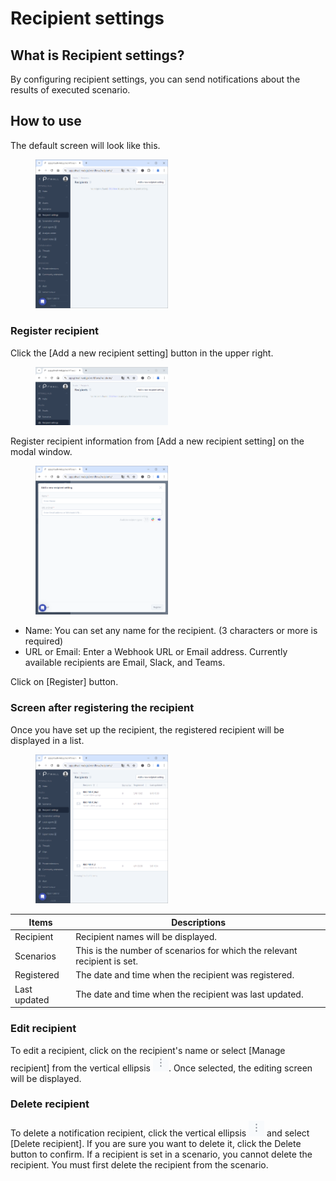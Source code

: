 # Recipient settings

## What is Recipient settings?
By configuring recipient settings, you can send notifications about the results of executed scenario.

## How to use

The default screen will look like this.

<figure><img src="../../.gitbook/assets/recipient_settings_home_en.png" width="50%"></figure>

### Register recipient
Click the [Add a new recipient setting] button in the upper right.

<figure><img src="../../.gitbook/assets/recipient_settings_create_new_button_en.png" width="50%"></figure>

Register recipient information from [Add a new recipient setting] on the modal window.

<figure><img src="../../.gitbook/assets/recipient_settings_create_new_en.png" width="50%"></figure>

- Name: You can set any name for the recipient. (3 characters or more is required)
- URL or Email: Enter a Webhook URL or Email address. Currently available recipients are Email, Slack, and Teams.

Click on [Register] button.

### Screen after registering the recipient
Once you have set up the recipient, the registered recipient will be displayed in a list.

<figure><img src="../../.gitbook/assets/recipient_settings_withdata_deleted_en.png" width="50%"></figure>

| Items | Descriptions |
| - | - |
| Recipient |  Recipient names will be displayed.|
| Scenarios | This is the number of scenarios for which the relevant recipient is set. |
| Registered | The date and time when the recipient was registered.|
| Last updated | The date and time when the recipient was last updated. |

### Edit recipient
To edit a recipient, click on the recipient's name or select [Manage recipient] from the vertical ellipsis ![](../../.gitbook/assets/three_points_reader_icon.png). Once selected, the editing screen will be displayed.

### Delete recipient
To delete a notification recipient, click the vertical ellipsis ![](../../.gitbook/assets/three_points_reader_icon.png) and select [Delete recipient].
If you are sure you want to delete it, click the Delete button to confirm.
If a recipient is set in a scenario, you cannot delete the recipient. You must first delete the recipient from the scenario.
